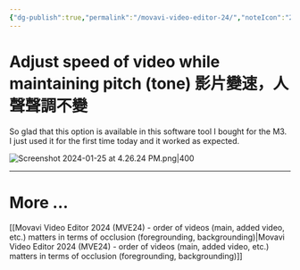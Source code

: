 ```yaml
---
{"dg-publish":true,"permalink":"/movavi-video-editor-24/","noteIcon":"2"}
---
```


# Adjust speed of video while maintaining pitch (tone) 影片變速，人聲聲調不變

So glad that this option is available in this software tool I bought for the M3. I just used it for the first time today and it worked as expected. 

![Screenshot 2024-01-25 at 4.26.24 PM.png|400](/img/user/_attachments/_OB/Screenshot%202024-01-25%20at%204.26.24%20PM.png)

---

# More ...

[[Movavi Video Editor 2024 (MVE24) - order of videos (main, added video, etc.) matters in terms of occlusion (foregrounding, backgrounding)\|Movavi Video Editor 2024 (MVE24) - order of videos (main, added video, etc.) matters in terms of occlusion (foregrounding, backgrounding)]]